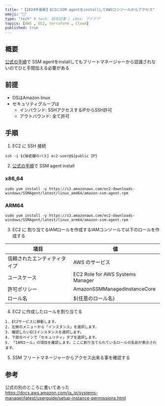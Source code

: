 ```yaml
---
title: "【2024年最新】EC2にSSM agentをinstallしてAWSコンソールからアクセス"
emoji: "🎢"
type: "tech" # tech: 技術記事 / idea: アイデア
topics: [AWS , EC2, terraform , Cloud]
published: true
---
```


## 概要
[公式の手順](https://docs.aws.amazon.com/ja_jp/systems-manager/latest/userguide/agent-install-al2.html)で SSM agentをinstallしてもフリートマネージャーから認識されないのでひと手間加える必要がある

## 前提
- OSはAmazon linux
- セキュリティグループは
  - インバウンド: SSHアクセスするIPからSSH許可
  - アウトバウンド: 全て許可

## 手順

1. EC2 に SSH 接続
```
ssh -i ${秘密鍵のパス} ec2-user@${public IP}
```

2. [公式の手順](https://docs.aws.amazon.com/ja_jp/systems-manager/latest/userguide/agent-install-al2.html)で SSM agent install

### x86_64

```
sudo yum install -y https://s3.amazonaws.com/ec2-downloads-windows/SSMAgent/latest/linux_amd64/amazon-ssm-agent.rpm
```
### ARM64

```
sudo yum install -y https://s3.amazonaws.com/ec2-downloads-windows/SSMAgent/latest/linux_arm64/amazon-ssm-agent.rpm
```

3. EC2 に 割り当てるIAMロールを作成するIAMコンソールで以下のロールを作成する

| **項目** | **値** |
| ---- | ---- |
| 信頼されたエンティティタイプ | AWS のサービス |
| ユースケース | EC2 Role for AWS Systems Manager |
| 許可ポリシー | AmazonSSMManagedInstanceCore |
| ロール名 | ${任意のロール名} |


4. EC2 に作成したロールを割り当てる

```
1. EC2サービスに移動します。
2. 左側のメニューから「インスタンス」を選択します。
3. 確認したいEC2インスタンスを選択します。
4. 下部のペインで「セキュリティ」タブを選択します。
5. 「IAMロール」の項目を確認します。ここに割り当てられているロールの名前が表示されます。
```

5. SSM フリートマネージャーからアクセス出来る事を確認する

## 参考
公式の別のところに書いてあった
https://docs.aws.amazon.com/ja_jp/systems-manager/latest/userguide/setup-instance-permissions.html